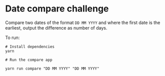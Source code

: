 # Date compare challenge

Compare two dates of the format `DD MM YYYY` and where the first date is the earliest,
output the difference as number of days.

To run:

    # Install dependencies
    yarn

    # Run the compare app

    yarn run compare "DD MM YYYY" "DD MM YYYY"
